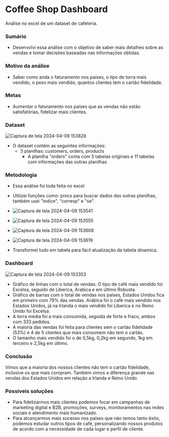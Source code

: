 # Coffee Shop Dashboard

Análise no excel de um dataset de cafeteria. 


### Sumário
- Desenvolvi essa análise com o objetivo de saber mais detalhes sobre as vendas e tomar decisões baseadas nas informações obtidas.

### Motivo da análise
- Saber como anda o faturamento nos países, o tipo de torra mais vendido, o peso mais vendido, quantos clientes tem o cartão fidelidade.

### Metas
- Aumentar o faturamento nos países que as vendas não estão satisfatórias, fidelizar mais clientes.

### Dataset
![Captura de tela 2024-04-09 153828](https://github.com/chernayavdova/coffee.shop/assets/86575159/884d3ab6-d383-4e04-a404-e046bb37498f)

- O dataset contém as seguintes informações:
    - 3 planilhas: customers, orders, products
        - A planilha "orders" conta com 5 tabelas originais e 11 tabelas com informações das outras planilhas

### Metodologia
- Essa análise foi toda feita no excel
- Utilizei funções como: procx para buscar dados das outras planilhas, também usei "índice", "corresp" e "se".
- ![Captura de tela 2024-04-09 153541](https://github.com/chernayavdova/coffee.shop/assets/86575159/d4a5ad68-c893-476f-a60d-775fcfd83dd7)

- ![Captura de tela 2024-04-09 153555](https://github.com/chernayavdova/coffee.shop/assets/86575159/198a3a31-0e74-4eb6-8480-cc9d66ed578c)

- ![Captura de tela 2024-04-09 153608](https://github.com/chernayavdova/coffee.shop/assets/86575159/30a1cdf0-2066-40f7-af78-fab14b499f03)

- ![Captura de tela 2024-04-09 153619](https://github.com/chernayavdova/coffee.shop/assets/86575159/fe3bc68f-7773-45e4-9256-81e82ed377d5)


- Transformei tudo em tabela para fácil atualização da tabela dinamica.
### Dashboard 
  ![Captura de tela 2024-04-09 153353](https://github.com/chernayavdova/coffee.shop/assets/86575159/0ac4e97d-c144-46da-b436-9db95e683a5f)

  - Gráfico de linhas com o total de vendas. O tipo de café mais vendido foi Excelsa, seguido de Liberica, Arabica e em último Robusta.
  - Gráfico de barras com o total de vendas nos países, Estados Unidos fica em primeiro com 79% das vendas. Arábica foi o café mais vendido nos Estados Unidos, já na Irlanda o mais vendido foi Liberica e no Reino Unido foi Excelsa.
  - A torra média foi a mais consumida, seguida de forte e fraco, ambos com 333 pedidos.
  - A maioria das vendas foi feita para clientes sem o cartão fidelidade (53%) e 4 de 5 clientes que mais consomem não tem o cartão.
  - O tamanho mais vendido foi o de 0,5kg, 0,2kg em segundo, 1kg em terceiro e 2,5kg em último.

### Conclusão
Vimos que a maioria dos nossos clientes não tem o cartão fidelidade, inclusive os que mais compram. Também vimos a diferença grande nas vendas dos Estados Unidos em relação a Irlanda e Reino Unido.

### Possíveis soluções
- Para fidelizarmos mais clientes podemos focar em campanhas de marketing digital e B2B, promoções, surveys, monitoramentos nas redes sociais e atendimento mais humanizado.
- Para alcançarmos mais sucesso nos países que não temos tanto êxito, podemos estudar outros tipos de café, personalizando nossos produtos de acordo com a necessidade de cada lugar e perfil de cliente. 
